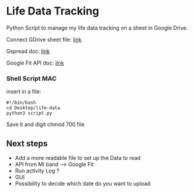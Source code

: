 # Life Data Tracking

Python Script to manage my life data tracking on a sheet in Google Drive.

Connect GDrive sheet file: [link](https://medium.com/daily-python/python-script-to-edit-google-sheets-daily-python-7-aadce27846c0)

Gspread doc: [link](https://gspread.readthedocs.io/en/latest/)

Google Fit API doc: [link](https://developers.google.com/fit/overview)

### Shell Script MAC

insert in a file: 

    #!/bin/bash
    cd Desktop/life-data
    python3 script.py

Save it and digit chmod 700 file

## Next steps

- Add a more readable file to set up the Data to read
- API from MI band --> Google Fit
- Run activity Log ?
- GUI
- Possibility to decide which date do you want to upload
